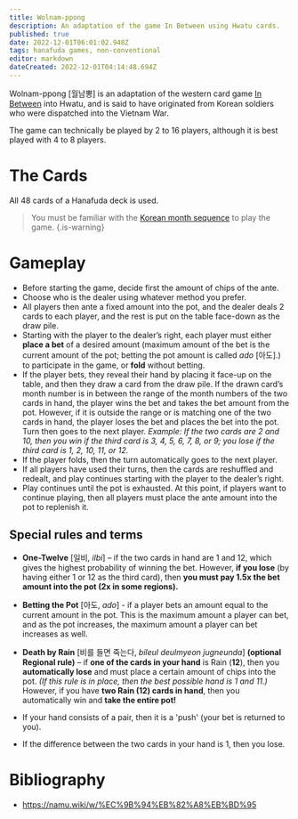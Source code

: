 ```yaml
---
title: Wolnam-ppong
description: An adaptation of the game In Between using Hwatu cards.
published: true
date: 2022-12-01T06:01:02.948Z
tags: hanafuda games, non-conventional
editor: markdown
dateCreated: 2022-12-01T04:14:48.694Z
---
```


Wolnam-ppong [월남뽕] is an adaptation of the western card game [In Between](https://www.pagat.com/banking/in-between.html) into Hwatu, and is said to have originated from Korean soldiers who were dispatched into the Vietnam War.

The game can technically be played by 2 to 16 players, although it is best played with 4 to 8 players.

# The Cards
All 48 cards of a Hanafuda deck is used.

> You must be familiar with the [Korean month sequence](/en/hanafuda/suits#arrangement-of-suits) to play the game.
{.is-warning}

# Gameplay
- Before starting the game, decide first the amount of chips of the ante.
- Choose who is the dealer using whatever method you prefer.
- All players then ante a fixed amount into the pot, and the dealer deals 2 cards to each player, and the rest is put on the table face-down as the draw pile.
- Starting with the player to the dealer’s right, each player must either **place a bet** of a desired amount (maximum amount of the bet is the current amount of the pot; betting the pot amount is called *ado* [아도].) to participate in the game, or **fold** without betting.
- If the player bets, they reveal their hand by placing it face-up on the table, and then they draw a card from the draw pile. If the drawn card’s month number is in between the range of the month numbers of the two cards in hand, the player wins the bet and takes the bet amount from the pot. However, if it is outside the range or is matching one of the two cards in hand, the player loses the bet and places the bet into the pot. Turn then goes to the next player.
*Example: If the two cards are 2 and 10, then you win if the third card is 3, 4, 5, 6, 7, 8, or 9; you lose if the third card is 1, 2, 10, 11, or 12.*
- If the player folds, then the turn automatically goes to the next player.
- If all players have used their turns, then the cards are reshuffled and redealt, and play continues starting with the player to the dealer’s right.
- Play continues until the pot is exhausted. At this point, if players want to continue playing, then all players must place the ante amount into the pot to replenish it.

## Special rules and terms
- **One-Twelve** [일비, *ilbi*] – if the two cards in hand are 1 and 12, which gives the highest probability of winning the bet. However, **if you lose** (by having either 1 or 12 as the third card), then **you must pay 1.5x the bet amount into the pot (2x in some regions).**

- **Betting the Pot** [아도, *ado*] - if a player bets an amount equal to the current amount in the pot. This is the maximum amount a player can bet, and as the pot increases, the maximum amount a player can bet increases as well.

- **Death by Rain** [비를 들면 죽는다, *bileul deulmyeon jugneunda*] **(optional Regional rule)** – if **one of the cards in your hand** is Rain (**12**), then you **automatically lose** and must place a certain amount of chips into the pot. *(If this rule is in place, then the best possible hand is 1 and 11.)* However, if you have **two Rain (12) cards in hand**, then you automatically win and **take the entire pot!**

- If your hand consists of a pair, then it is a 'push' (your bet is returned to you).
- If the difference between the two cards in your hand is 1, then you lose.


# Bibliography
- https://namu.wiki/w/%EC%9B%94%EB%82%A8%EB%BD%95